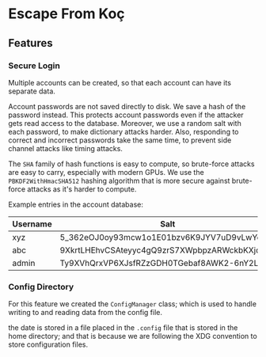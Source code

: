 # Escape From Koç

## Features

### Secure Login

Multiple accounts can be created, so that each account can have its separate
data.

Account passwords are not saved directly to disk. We save a hash of the password
instead. This protects account passwords even if the attacker gets read access
to the database. Moreover, we use a random salt with each password, to make
dictionary attacks harder. Also, responding to correct and incorrect passwords
take the same time, to prevent side channel attacks like timing attacks.

The `SHA` family of hash functions is easy to compute, so brute-force attacks are
easy to carry, especially with modern GPUs. We use the `PBKDF2WithHmacSHA512`
hashing algorithm that is more secure against brute-force attacks as it's harder
to compute.

Example entries in the account database:

| Username | Salt                                         | Hash                                         |
|----------|----------------------------------------------|----------------------------------------------|
| xyz      | 5_362eOJ0oy93mcw1o1E01bzv6K9JYV7uD9vLwYcLgE  | SHrmP_3BYqL0njmhyEkEo3v9O7G3m03g7niki3WvMpM  |
| abc      | 9XkrtLHEhvCSAteyyc4gQ9zrS7XWpbpzARWckbKXjoU  | mT3Gvj6PYxhyNBnbQnXvhPgBw_oaN_rHF4IACslVxBk  |
| admin    | Ty9XVhQrxVP6XJsfRZzGDH0TGebaf8AWK2-6nY2LsZs  | qOe_yN8RGfTPuPA588JIz2wKL3Qu62ToJdyugBN3PP0  |

### Config Directory

For this feature we created the `ConfigManager` class; which is 
used to handle writing to and reading data from the config file.

the date is stored in a file placed in the `.config` file that is stored
in the home directory; and that is because we are following the XDG
convention to store configuration files.